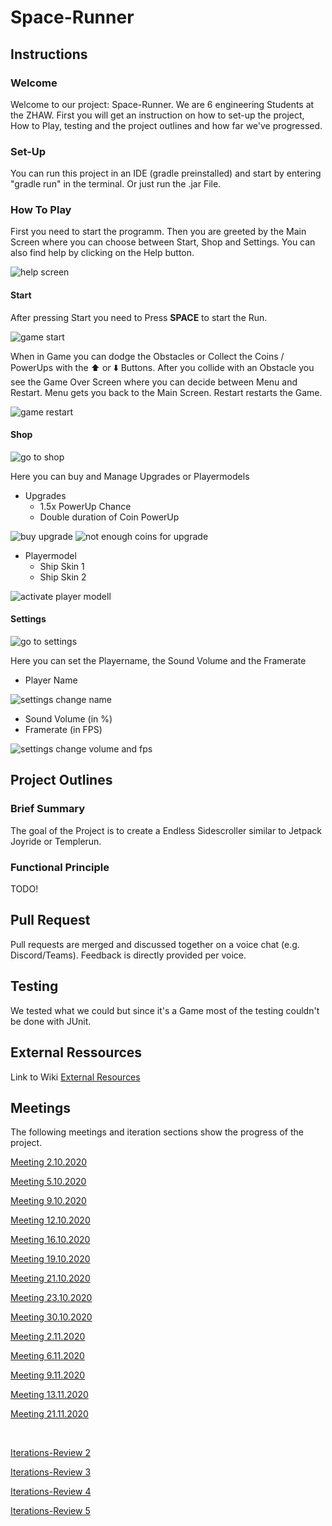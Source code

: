 # Space-Runner
## Instructions
### Welcome
Welcome to our project: Space-Runner. We are 6 engineering Students at the ZHAW. First you will get an instruction on how to set-up the project, How to Play, testing and the project outlines and how far we've progressed.

### Set-Up
You can run this project in an IDE (gradle preinstalled) and start by entering "gradle run" in the terminal. Or just run the .jar File.

### How To Play
First you need to start the programm. Then you are greeted by the Main Screen where you can choose between Start, Shop and Settings. You can also find help by clicking on the Help button.

![help screen](https://github.zhaw.ch/islermic/PM3-HS20-IT19a_WIN-Team03/blob/master/instruction_resources/help_screen.gif)

#### Start
After pressing Start you need to Press **SPACE** to start the Run. 

![game start](https://github.zhaw.ch/islermic/PM3-HS20-IT19a_WIN-Team03/blob/master/instruction_resources/game_start.gif)

When in Game you can dodge the Obstacles or Collect the Coins / PowerUps with the :arrow_up: or :arrow_down: Buttons. After you collide with an Obstacle you see the Game Over Screen where you can decide between Menu and Restart. Menu gets you back to the Main Screen. Restart restarts the Game.

![game restart](https://github.zhaw.ch/islermic/PM3-HS20-IT19a_WIN-Team03/blob/master/instruction_resources/game_restart.gif)


#### Shop

![go to shop](https://github.zhaw.ch/islermic/PM3-HS20-IT19a_WIN-Team03/blob/master/instruction_resources/shop_1.gif)

Here you can buy and Manage Upgrades or Playermodels
* Upgrades
  * 1.5x PowerUp Chance
  * Double duration of Coin PowerUp

![buy upgrade](https://github.zhaw.ch/islermic/PM3-HS20-IT19a_WIN-Team03/blob/master/instruction_resources/shop_2_upgarde_buy.gif)
![not enough coins for upgrade](https://github.zhaw.ch/islermic/PM3-HS20-IT19a_WIN-Team03/blob/master/instruction_resources/shop_4_upgrade_not_enough_coins.gif)

* Playermodel
  * Ship Skin 1
  * Ship Skin 2

![activate player modell](https://github.zhaw.ch/islermic/PM3-HS20-IT19a_WIN-Team03/blob/master/instruction_resources/shop_6_player_model_activate.gif)

#### Settings

![go to settings](https://github.zhaw.ch/islermic/PM3-HS20-IT19a_WIN-Team03/blob/master/instruction_resources/settings_1.gif)

Here you can set the Playername, the Sound Volume and the Framerate 
* Player Name

![settings change name](https://github.zhaw.ch/islermic/PM3-HS20-IT19a_WIN-Team03/blob/master/instruction_resources/settings_2_change_name.gif)

* Sound Volume (in %)
* Framerate (in FPS)

![settings change volume and fps](https://github.zhaw.ch/islermic/PM3-HS20-IT19a_WIN-Team03/blob/master/instruction_resources/settings_3.gif)

## Project Outlines
### Brief Summary
The goal of the Project is to create a Endless Sidescroller similar to Jetpack Joyride or Templerun. 

### Functional Principle
TODO!

## Pull Request
Pull requests are merged and discussed together on a voice chat (e.g. Discord/Teams). Feedback is directly provided per voice.

## Testing
We tested what we could but since it's a Game most of the testing couldn't be done with JUnit.

## External Ressources
Link to Wiki
[External Resources](https://github.zhaw.ch/islermic/PM3-HS20-IT19a_WIN-Team03/wiki/External-ressources)

## Meetings
The following meetings and iteration sections show the progress of the project. 

[Meeting 2.10.2020](https://github.zhaw.ch/islermic/PM3-HS20-IT19a_WIN-Team03/issues/2)

[Meeting 5.10.2020](https://github.zhaw.ch/islermic/PM3-HS20-IT19a_WIN-Team03/issues/3)

[Meeting 9.10.2020](https://github.zhaw.ch/islermic/PM3-HS20-IT19a_WIN-Team03/issues/4)

[Meeting 12.10.2020](https://github.zhaw.ch/islermic/PM3-HS20-IT19a_WIN-Team03/issues/6)

[Meeting 16.10.2020](https://github.zhaw.ch/islermic/PM3-HS20-IT19a_WIN-Team03/issues/7)

[Meeting 19.10.2020](https://github.zhaw.ch/islermic/PM3-HS20-IT19a_WIN-Team03/issues/8)

[Meeting 21.10.2020](https://github.zhaw.ch/islermic/PM3-HS20-IT19a_WIN-Team03/issues/9)

[Meeting 23.10.2020](https://github.zhaw.ch/islermic/PM3-HS20-IT19a_WIN-Team03/issues/10)

[Meeting 30.10.2020](https://github.zhaw.ch/islermic/PM3-HS20-IT19a_WIN-Team03/issues/53)

[Meeting 2.11.2020](https://github.zhaw.ch/islermic/PM3-HS20-IT19a_WIN-Team03/issues/66)

[Meeting 6.11.2020](https://github.zhaw.ch/islermic/PM3-HS20-IT19a_WIN-Team03/issues/93)

[Meeting 9.11.2020](https://github.zhaw.ch/islermic/PM3-HS20-IT19a_WIN-Team03/issues/100)

[Meeting 13.11.2020](https://github.zhaw.ch/islermic/PM3-HS20-IT19a_WIN-Team03/issues/109)

[Meeting 21.11.2020](https://github.zhaw.ch/islermic/PM3-HS20-IT19a_WIN-Team03/issues/121)

<br/>

[Iterations-Review 2](https://github.zhaw.ch/islermic/PM3-HS20-IT19a_WIN-Team03/issues/5)

[Iterations-Review 3](https://github.zhaw.ch/islermic/PM3-HS20-IT19a_WIN-Team03/issues/33)

[Iterations-Review 4](https://github.zhaw.ch/islermic/PM3-HS20-IT19a_WIN-Team03/issues/97)

[Iterations-Review 5](https://github.zhaw.ch/islermic/PM3-HS20-IT19a_WIN-Team03/issues/127)






